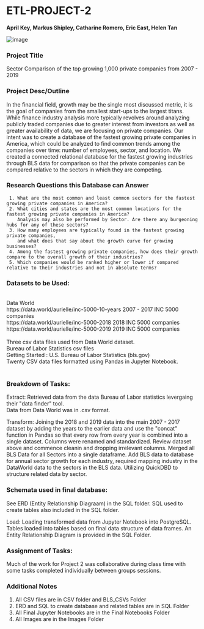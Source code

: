 # ETL-PROJECT-2
**April Key, Markus Shipley, Catharine Romero, Eric East, Helen Tan**

![image](https://user-images.githubusercontent.com/94247881/157790014-a92befd8-0bb1-4450-9ee4-a0fdf1458953.png)

### Project Title ###

  Sector Comparison of the top growing 1,000 private companies from 2007 - 2019

### Project Desc/Outline ###
In the financial field, growth may be the single most discussed metric, it is the goal of companies from the smallest start-ups to the largest titans. While finance industry analysis more typically revolves around analyzing publicly traded companies due to greater interest from investors as well as greater availability of data, we are focusing on private companies. 
Our intent was to create a database of the fastest growing private companies in America, which could be analyzed to find common trends among the companies over time: number of employees, sector, and location. 
We created a connected relational database for the fastest growing industries through BLS data for comparison so that the private companies can be compared relative to the sectors in which they are competing.

### Research Questions this Database can Answer ###
     1. What are the most common and least common sectors for the fastest growing private companies in America?
     2. What cities and states are the most common locations for the fastest growing private companies in America? 
        Analysis may also be performed by Sector. Are there any burgeoning hubs for any of these sectors?
     3. How many employees are typically found in the fastest growing private companies,
        and what does that say about the growth curve for growing businesses?
     4. Among the fastest growing private companies, how does their growth compare to the overall growth of their industries? 
     5. Which companies would be ranked higher or lower if compared relative to their industries and not in absolute terms?  


### Datasets to be Used: ###
<br>
Data World
<br>
https://data.world/aurielle/inc-5000-10-years 2007 - 2017 INC 5000 companies 
<br>
https://data.world/aurielle/inc-5000-2018 2018 INC 5000 companies
<br>
https://data.world/aurielle/inc-5000-2019 2019 INC 5000 companies
<br>
<br>
Three csv data files used from Data World dataset.
<br>
Bureau of Labor Statistics csv files
<br>
Getting Started : U.S. Bureau of Labor Statistics (bls.gov)
<br>
Twenty CSV data files formatted using Pandas in Jupyter Notebook. 
<br>
<br>

### Breakdown of Tasks: ###

Extract:
Retrieved data from the data Bureau of Labor statistics levergaing their "data finder" tool.  
Data from Data World was in .csv format.  

Transform:
Joining the 2018 and 2019 data into the main 2007 - 2017 dataset by adding the years to the earlier data and use the "concat" function in Pandas so that every row from every year is combined into a single dataset. Columns were renamed and standardized. 
Review dataset above and commence cleanin and dropping irrelevant columns.
Merged all BLS Data for all Sectors into a single dataframe.
Add BLS data to database for annual sector growth for each industry, required mapping industry in the DataWorld data to the sectors in the BLS data.
Utilizing QuickDBD to structure related data by sector.

### Schemata used in final database: ###
See ERD (Entity Relationship Diagraam) in the SQL folder.  SQL used to create tables also included in the SQL folder.

Load: 
Loading transformed data from Jupyter Notebook into PostgreSQL.  
Tables loaded into tables based on final data structure of data frames.
An Entity Relationship Diagram is provided in the SQL Folder.

### Assignment of Tasks: ###
Much of the work for Project 2 was collaborative during class time with some tasks completed individually between groups sessions.  

### Additional Notes
 1. All CSV files are in CSV folder and BLS_CSVs Folder
 2. ERD and SQL to create database and related tables are in SQL Folder
 3. All Final Jupyter Notebooks are in the Final Notebooks Folder
 4. All Images are in the Images Folder
 

